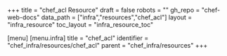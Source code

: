 +++
title = "chef_acl Resource"
draft = false
robots = ""
gh_repo = "chef-web-docs"
data_path = ["infra","resources","chef_acl"]
layout = "infra_resource"
toc_layout = "infra_resource_toc"

[menu]
  [menu.infra]
    title = "chef_acl"
    identifier = "chef_infra/resources/chef_acl"
    parent = "chef_infra/resources"
+++

<!-- The contents of this page are automatically generated from the chef_acl.yaml file in the data directory. -->
<!-- To suggest a change, edit the https://github.com/chef/chef/blob/main/lib/chef/resource/chef_acl.rb file
      and submit a pull request to the https://github.com/chef/chef repository. -->
